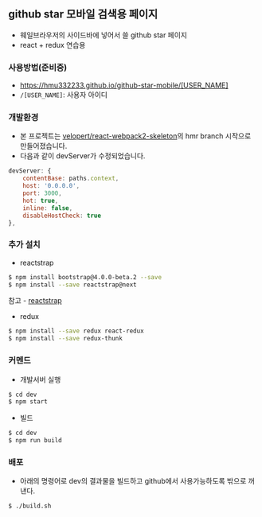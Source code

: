 ## github star 모바일 검색용 페이지 

- 웨일브라우저의 사이드바에 넣어서 쓸 github star 페이지
- react + redux 연습용

### 사용방법(준비중)
- https://hmu332233.github.io/github-star-mobile/[USER_NAME]
- `/[USER_NAME]`: 사용자 아이디


### 개발환경
- 본 프로젝트는 [velopert/react-webpack2-skeleton](https://github.com/velopert/react-webpack2-skeleton)의 hmr branch 시작으로 만들어졌습니다.
- 다음과 같이 devServer가 수정되었습니다.
```js
devServer: {
    contentBase: paths.context,
    host: '0.0.0.0',
    port: 3000,
    hot: true,
    inline: false,
    disableHostCheck: true
},
```

### 추가 설치
- reactstrap
```bash
$ npm install bootstrap@4.0.0-beta.2 --save
$ npm install --save reactstrap@next
```
참고 - [reactstrap](https://reactstrap.github.io/)
- redux
```bash
$ npm install --save redux react-redux
$ npm install --save redux-thunk
```

### 커멘드
- 개발서버 실행
```bash
$ cd dev
$ npm start
```
- 빌드
```bash
$ cd dev
$ npm run build
```

### 배포
- 아래의 명령어로 dev의 결과물을 빌드하고 github에서 사용가능하도록 밖으로 꺼낸다.
```bash
$ ./build.sh
```